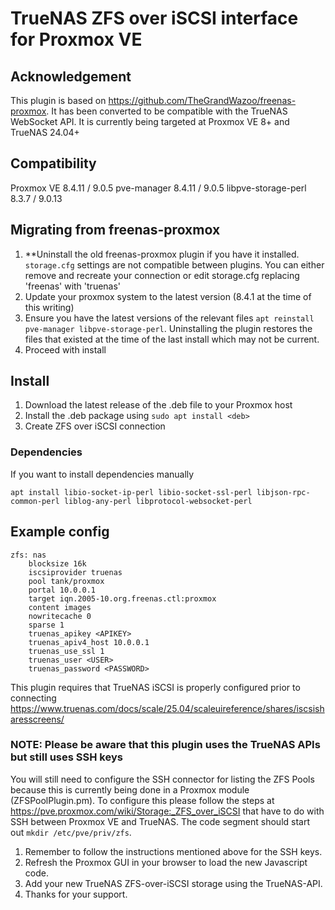 # TrueNAS ZFS over iSCSI interface for Proxmox VE

## Acknowledgement

This plugin is based on <https://github.com/TheGrandWazoo/freenas-proxmox>. It has been converted to be compatible with the TrueNAS WebSocket API. It is currently being targeted at Proxmox VE 8+ and TrueNAS 24.04+

## Compatibility

Proxmox VE 8.4.11 / 9.0.5
pve-manager 8.4.11 / 9.0.5 
libpve-storage-perl 8.3.7 / 9.0.13

## Migrating from freenas-proxmox

1. **Uninstall the old freenas-proxmox plugin if you have it installed. `storage.cfg` settings are not compatible between plugins. You can either remove and recreate your connection or edit storage.cfg replacing 'freenas' with 'truenas'
3. Update your proxmox system to the latest version (8.4.1 at the time of this writing)
4. Ensure you have the latest versions of the relevant files `apt reinstall pve-manager libpve-storage-perl`. Uninstalling the plugin restores the files that existed at the time of the last install which may not be current.
5. Proceed with install

## Install

1. Download the latest release of the .deb file to your Proxmox host
2. Install the .deb package using `sudo apt install <deb>`
3. Create ZFS over iSCSI connection

### Dependencies
If you want to install dependencies manually

```
apt install libio-socket-ip-perl libio-socket-ssl-perl libjson-rpc-common-perl liblog-any-perl libprotocol-websocket-perl
```

## Example config

```
zfs: nas
    blocksize 16k
    iscsiprovider truenas
    pool tank/proxmox
    portal 10.0.0.1
    target iqn.2005-10.org.freenas.ctl:proxmox
    content images
    nowritecache 0
    sparse 1
    truenas_apikey <APIKEY>
    truenas_apiv4_host 10.0.0.1
    truenas_use_ssl 1
    truenas_user <USER>
    truenas_password <PASSWORD>
```

This plugin requires that TrueNAS iSCSI is properly configured prior to connecting
<https://www.truenas.com/docs/scale/25.04/scaleuireference/shares/iscsisharesscreens/>

### NOTE: Please be aware that this plugin uses the TrueNAS APIs but still uses SSH keys

You will still need to configure the SSH connector for listing the ZFS Pools because this is currently being done in a Proxmox module (ZFSPoolPlugin.pm). To configure this please follow the steps at <https://pve.proxmox.com/wiki/Storage:_ZFS_over_iSCSI> that have to do with SSH between Proxmox VE and TrueNAS. The code segment should start out `mkdir /etc/pve/priv/zfs`.

1. Remember to follow the instructions mentioned above for the SSH keys.
2. Refresh the Proxmox GUI in your browser to load the new Javascript code.
3. Add your new TrueNAS ZFS-over-iSCSI storage using the TrueNAS-API.
4. Thanks for your support.
